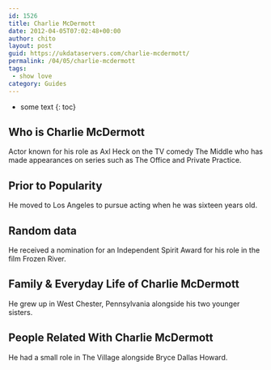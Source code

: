 ```yaml
---
id: 1526
title: Charlie McDermott
date: 2012-04-05T07:02:48+00:00
author: chito
layout: post
guid: https://ukdataservers.com/charlie-mcdermott/
permalink: /04/05/charlie-mcdermott
tags:
 - show love
category: Guides
---
```


* some text
{: toc}


## Who is  Charlie McDermott
                  
                  
                  
Actor known for his role as Axl Heck on the TV comedy The Middle who has made appearances on series such as The Office and Private Practice.
                  
                
                
                
## Prior to Popularity 
                  
                  
                  
He moved to Los Angeles to pursue acting when he was sixteen years old.
                  
                
                
                
## Random data 
                  
                  
                  
He received a nomination for an Independent Spirit Award for his role in the film Frozen River.
                  
                
                
                
## Family & Everyday Life of Charlie McDermott
                  
                  
                  
He grew up in West Chester, Pennsylvania alongside his two younger sisters.
                  
                
                
                
## People Related With  Charlie McDermott
                  
                  
                  
He had a small role in The Village alongside Bryce Dallas Howard.
                  
                
              
            
          
          
          
    
    
  
